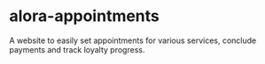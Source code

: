 # alora-appointments
A website to easily set appointments for various services, conclude payments and track loyalty progress.
